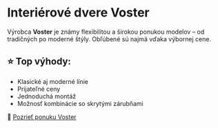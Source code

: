 # Interiérové dvere Voster

Výrobca **Voster** je známy flexibilitou a širokou ponukou modelov – od tradičných po moderné štýly. Obľúbené sú najmä vďaka výbornej cene.

## ⭐ Top výhody:

- Klasické aj moderné línie
- Prijateľné ceny
- Jednoduchá montáž
- Možnosť kombinácie so skrytými zárubňami

🔗 [Pozrieť ponuku Voster](https://www.lingas.sk/interierove-dvere-voster)
